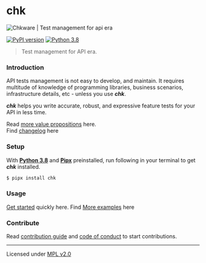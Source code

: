 # chk

![Chkware | Test management for api era](https://raw.githubusercontent.com/wiki/chkware/cli/github-readme-01.png)

[![PyPI version](https://badge.fury.io/py/chk.svg)](https://badge.fury.io/py/chk)
[![Python 3.8](https://img.shields.io/badge/python-3.8-blue.svg)](https://www.python.org/downloads/release/python-380/)

> Test management for API era.

### Introduction

API tests management is not easy to develop, and maintain. It requires multitude of knowledge of programming libraries, business scenarios, infrastructure details, etc - unless you use ***chk***.

***chk*** helps you write accurate, robust, and expressive feature tests for your API in less time.
 
Read [more value propositions](https://github.com/chkware/cli/wiki/1.-Introduction) here. <br>
Find [changelog](https://github.com/chkware/cli/wiki/7.-Changelog) here

### Setup

With [**Python 3.8**](https://www.python.org/downloads/) and [**Pipx**](https://pypa.github.io/pipx/installation/#install-pipx) preinstalled, run following in your terminal to get ***chk*** installed.

```bash
$ pipx install chk
```

### Usage

[Get started](https://github.com/chkware/cli/wiki/3.-Quick-start) quickly here.
Find [More examples](https://github.com/chkware/cli/wiki/4.-More-examples) here

### Contribute

Read [contribution guide](https://github.com/chkware/cli/wiki/6.-Contributing) and [code of conduct](https://github.com/chkware/cli/wiki/5.-Code-of-conduct) to start contributions.

---
Licensed under [MPL v2.0](https://www.mozilla.org/en-US/MPL/2.0/)
